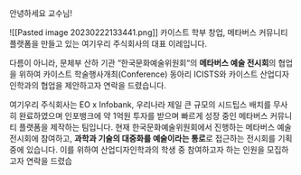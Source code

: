 
안녕하세요 교수님!

![[Pasted image 20230222133441.png]]
카이스트 학부 창업, 메타버스 커뮤니티 플랫폼을 만들고 있는 여기우리 주식회사의 대표 이레입니다. 

다름이 아니라, 문체부 산하 기관 “한국문화예술위원회“의 **메타버스 예술 전시회**의 협업을 위하여 카이스트 학술행사개최(Conference) 동아리 ICISTS와 카이스트 산업디자인학과의 협업을 제안하고자 연락을 드렸습니다.

여기우리 주식회사는 EO x Infobank, 우리나라 제일 큰 규모의 시드팁스 배치를 무사히 완료하였으며 인포뱅크에 약 1억원 투자를 받으며 빠르게 성장 중인 메타버스 커뮤니티 플랫폼을 제작하는 팀입니다. 현재 한국문화예술위원회에서 진행하는 메타버스 예술 전시회에 참여하고, **과학과 기술의 대중화를 예술이라는 통로**로 접근하는 전시회를 기획 중에 있습니다. 이를 위하여 산업디자인학과의 학생 중 참여하고자 하는 인원을 모집하고자 연락을 드렸습